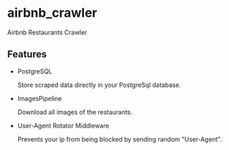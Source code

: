 # airbnb_crawler
Airbnb Restaurants Crawler

Features
--------

* PostgreSQL

    Store scraped data directly in your PostgreSql database.

* ImagesPipeline

    Download all images of the restaurants.

* User-Agent Rotator Middleware
  
    Prevents your ip from being blocked by sending random "User-Agent".
